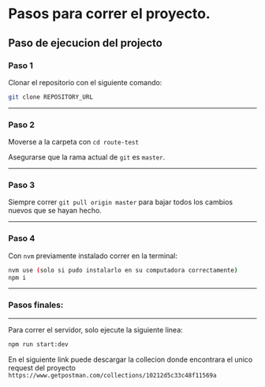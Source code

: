 # Pasos para correr el proyecto.

## Paso de ejecucion del projecto

### Paso 1

Clonar el repositorio con el siguiente comando: 

```bash
git clone REPOSITORY_URL
```

_____

### Paso 2

Moverse a la carpeta con `cd route-test`

Asegurarse que la rama actual de `git` es `master`.
______

### Paso 3

Siempre correr `git pull origin master` para bajar todos los cambios nuevos que se hayan hecho.

______
### Paso 4

Con `nvm` previamente instalado correr en la terminal:

```bash
nvm use (solo si pudo instalarlo en su computadora correctamente)
npm i
```

______
### Pasos finales:
______

Para correr el servidor, solo ejecute la siguiente linea:

```bash
npm run start:dev
```

En el siguiente link puede descargar la collecion donde encontrara el unico request del proyecto `https://www.getpostman.com/collections/10212d5c33c48f11569a`